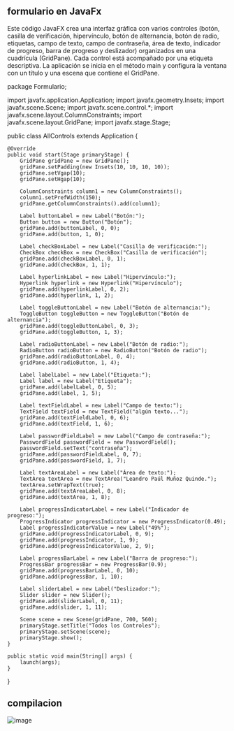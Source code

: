 ## formulario en JavaFx

Este código JavaFX crea una interfaz gráfica con varios controles (botón, casilla de verificación, hipervínculo, botón de alternancia, botón de radio, etiquetas, campo de texto, campo de contraseña, área de texto, indicador de progreso, barra de progreso y deslizador) organizados en una cuadrícula (GridPane). Cada control está acompañado por una etiqueta descriptiva. La aplicación se inicia en el método main y configura la ventana con un título y una escena que contiene el GridPane.

package Formulario;

import javafx.application.Application;
import javafx.geometry.Insets;
import javafx.scene.Scene;
import javafx.scene.control.*;
import javafx.scene.layout.ColumnConstraints;
import javafx.scene.layout.GridPane;
import javafx.stage.Stage;

public class AllControls extends Application {

    @Override
    public void start(Stage primaryStage) {
        GridPane gridPane = new GridPane();
        gridPane.setPadding(new Insets(10, 10, 10, 10));
        gridPane.setVgap(10);
        gridPane.setHgap(10);

        ColumnConstraints column1 = new ColumnConstraints();
        column1.setPrefWidth(150);
        gridPane.getColumnConstraints().add(column1);

        Label buttonLabel = new Label("Botón:");
        Button button = new Button("Botón");
        gridPane.add(buttonLabel, 0, 0);
        gridPane.add(button, 1, 0);

        Label checkBoxLabel = new Label("Casilla de verificación:");
        CheckBox checkBox = new CheckBox("Casilla de verificación");
        gridPane.add(checkBoxLabel, 0, 1);
        gridPane.add(checkBox, 1, 1);

        Label hyperlinkLabel = new Label("Hipervínculo:");
        Hyperlink hyperlink = new Hyperlink("Hipervínculo");
        gridPane.add(hyperlinkLabel, 0, 2);
        gridPane.add(hyperlink, 1, 2);

        Label toggleButtonLabel = new Label("Botón de alternancia:");
        ToggleButton toggleButton = new ToggleButton("Botón de alternancia");
        gridPane.add(toggleButtonLabel, 0, 3);
        gridPane.add(toggleButton, 1, 3);

        Label radioButtonLabel = new Label("Botón de radio:");
        RadioButton radioButton = new RadioButton("Botón de radio");
        gridPane.add(radioButtonLabel, 0, 4);
        gridPane.add(radioButton, 1, 4);

        Label labelLabel = new Label("Etiqueta:");
        Label label = new Label("Etiqueta");
        gridPane.add(labelLabel, 0, 5);
        gridPane.add(label, 1, 5);

        Label textFieldLabel = new Label("Campo de texto:");
        TextField textField = new TextField("algún texto...");
        gridPane.add(textFieldLabel, 0, 6);
        gridPane.add(textField, 1, 6);

        Label passwordFieldLabel = new Label("Campo de contraseña:");
        PasswordField passwordField = new PasswordField();
        passwordField.setText("contraseña");
        gridPane.add(passwordFieldLabel, 0, 7);
        gridPane.add(passwordField, 1, 7);

        Label textAreaLabel = new Label("Área de texto:");
        TextArea textArea = new TextArea("Leandro Paúl Muñoz Quinde.");
        textArea.setWrapText(true);
        gridPane.add(textAreaLabel, 0, 8);
        gridPane.add(textArea, 1, 8);

        Label progressIndicatorLabel = new Label("Indicador de progreso:");
        ProgressIndicator progressIndicator = new ProgressIndicator(0.49);
        Label progressIndicatorValue = new Label("49%");
        gridPane.add(progressIndicatorLabel, 0, 9);
        gridPane.add(progressIndicator, 1, 9);
        gridPane.add(progressIndicatorValue, 2, 9);

        Label progressBarLabel = new Label("Barra de progreso:");
        ProgressBar progressBar = new ProgressBar(0.9);
        gridPane.add(progressBarLabel, 0, 10);
        gridPane.add(progressBar, 1, 10);

        Label sliderLabel = new Label("Deslizador:");
        Slider slider = new Slider();
        gridPane.add(sliderLabel, 0, 11);
        gridPane.add(slider, 1, 11);

        Scene scene = new Scene(gridPane, 700, 560);
        primaryStage.setTitle("Todos los Controles");
        primaryStage.setScene(scene);
        primaryStage.show();
    }

    public static void main(String[] args) {
        launch(args);
    }
}


## compilacion
![image](https://github.com/leandro0521/Implementaci-n-de-un-Sistema-de-Men-s-en-una-Aplicaci-n-JavaFX/assets/168586082/4ace6b9e-cfb0-45fc-96e0-2e49dc0518fa)
